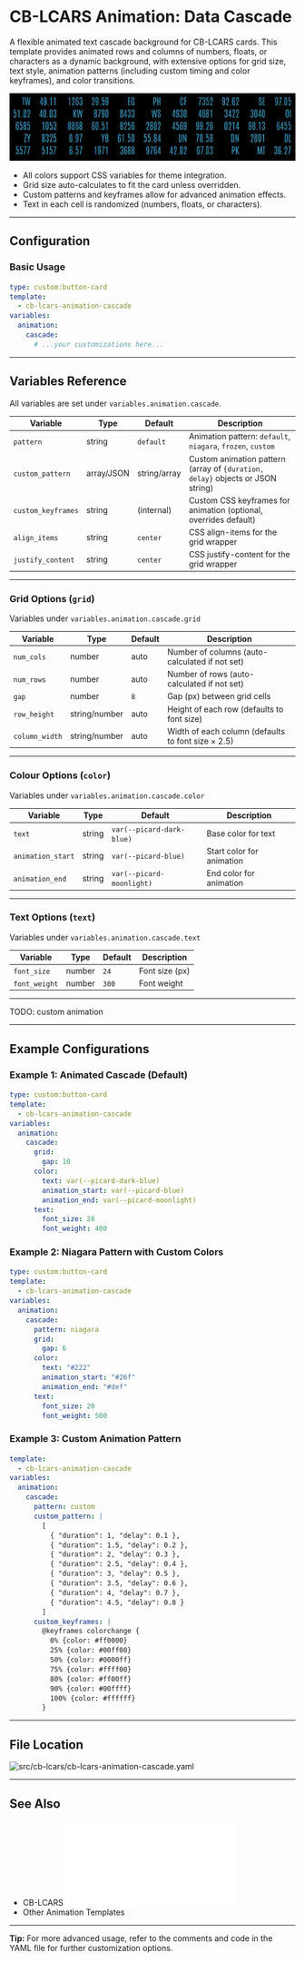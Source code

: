 # CB-LCARS Animation: Data Cascade

A flexible animated text cascade background for CB-LCARS cards. This template provides animated rows and columns of numbers, floats, or characters as a dynamic background, with extensive options for grid size, text style, animation patterns (including custom timing and color keyframes), and color transitions.

![data-cascade](../images/screenshots/data_cascade.gif)

- All colors support CSS variables for theme integration.
- Grid size auto-calculates to fit the card unless overridden.
- Custom patterns and keyframes allow for advanced animation effects.
- Text in each cell is randomized (numbers, floats, or characters).

---

## Configuration

### Basic Usage

```yaml
type: custom:button-card
template:
  - cb-lcars-animation-cascade
variables:
  animation:
    cascade:
      # ...your customizations here...
```

---

## Variables Reference

All variables are set under `variables.animation.cascade`.

| Variable                | Type      | Default         | Description                                                                                 |
|-------------------------|-----------|-----------------|---------------------------------------------------------------------------------------------|
| `pattern`               | string    | `default`       | Animation pattern: `default`, `niagara`, `frozen`, `custom`                                 |
| `custom_pattern`        | array/JSON|string/array      | Custom animation pattern (array of `{duration, delay}` objects or JSON string)              |
| `custom_keyframes`      | string    | (internal)      | Custom CSS keyframes for animation (optional, overrides default)                            |
| `align_items`           | string    | `center`        | CSS align-items for the grid wrapper                                                        |
| `justify_content`       | string    | `center`        | CSS justify-content for the grid wrapper                                                    |

---

### Grid Options (`grid`)

Variables under `variables.animation.cascade.grid`

| Variable             | Type    | Default | Description                                      |
|----------------------|---------|---------|--------------------------------------------------|
| `num_cols`           | number  | auto    | Number of columns (auto-calculated if not set)    |
| `num_rows`           | number  | auto    | Number of rows (auto-calculated if not set)       |
| `gap`                | number  | `8`     | Gap (px) between grid cells                       |
| `row_height`         | string/number | auto | Height of each row (defaults to font size)        |
| `column_width`       | string/number | auto | Width of each column (defaults to font size × 2.5)|

---

### Colour Options (`color`)

Variables under `variables.animation.cascade.color`

| Variable           | Type   | Default                    | Description                       |
|--------------------|--------|----------------------------|-----------------------------------|
| `text`             | string | `var(--picard-dark-blue)`  | Base color for text               |
| `animation_start`  | string | `var(--picard-blue)`       | Start color for animation         |
| `animation_end`    | string | `var(--picard-moonlight)`  | End color for animation           |

---

### Text Options (`text`)

Variables under `variables.animation.cascade.text`


| Variable     | Type   | Default | Description                                      |
|--------------|--------|---------|--------------------------------------------------|
| `font_size`  | number | `24`    | Font size (px)                                   |
| `font_weight`| number | `300`   | Font weight                                      |

---

TODO: custom animation

---

## Example Configurations

### Example 1: Animated Cascade (Default)

```yaml
type: custom:button-card
template:
  - cb-lcars-animation-cascade
variables:
  animation:
    cascade:
      grid:
        gap: 10
      color:
        text: var(--picard-dark-blue)
        animation_start: var(--picard-blue)
        animation_end: var(--picard-moonlight)
      text:
        font_size: 28
        font_weight: 400
```

### Example 2: Niagara Pattern with Custom Colors

```yaml
type: custom:button-card
template:
  - cb-lcars-animation-cascade
variables:
  animation:
    cascade:
      pattern: niagara
      grid:
        gap: 6
      color:
        text: "#222"
        animation_start: "#26f"
        animation_end: "#def"
      text:
        font_size: 20
        font_weight: 500
```

### Example 3: Custom Animation Pattern

```yaml
template:
  - cb-lcars-animation-cascade
variables:
  animation:
    cascade:
      pattern: custom
      custom_pattern: |
        [
          { "duration": 1, "delay": 0.1 },
          { "duration": 1.5, "delay": 0.2 },
          { "duration": 2, "delay": 0.3 },
          { "duration": 2.5, "delay": 0.4 },
          { "duration": 3, "delay": 0.5 },
          { "duration": 3.5, "delay": 0.6 },
          { "duration": 4, "delay": 0.7 },
          { "duration": 4.5, "delay": 0.8 }
        ]
      custom_keyframes: |
        @keyframes colorchange {
          0% {color: #ff0000}
          25% {color: #00ff00}
          50% {color: #0000ff}
          75% {color: #ffff00}
          80% {color: #ff00ff}
          90% {color: #00ffff}
          100% {color: #ffffff}
        }
```

---

## File Location

![`src/cb-lcars/cb-lcars-animation-cascade.yaml`](../src/cb-lcars/cb-lcars-animation-cascade.yaml)

---

## See Also

- CB-LCARS ![README](../README.md)
- Other Animation Templates

---

**Tip:** For more advanced usage, refer to the comments and code in the YAML file for further customization options.
